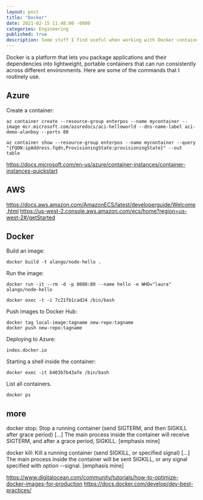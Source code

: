 ```yaml
---
layout: post
title: "Docker"
date: 2021-02-15 11:48:00 -0800
categories: Engineering
published: true
description: Some stuff I find useful when working with Docker containers
---
```


Docker is a platform that lets you package applications and their dependencies into lightweight, portable containers that can run consistently across different environments. Here are some of the commands that I routinely use.

## Azure
Create a container:
```
az container create --resource-group enterpos --name mycontainer --image mcr.microsoft.com/azuredocs/aci-helloworld --dns-name-label aci-demo-alanboy --ports 80
```

```
az container show --resource-group enterpos --name mycontainer --query "{FQDN:ipAddress.fqdn,ProvisioningState:provisioningState}" --out table
```

https://docs.microsoft.com/en-us/azure/container-instances/container-instances-quickstart

## AWS
https://docs.aws.amazon.com/AmazonECS/latest/developerguide/Welcome.html
https://us-west-2.console.aws.amazon.com/ecs/home?region=us-west-2#/getStarted

## Docker

Build an image:
```
docker build -t alango/node-hello .
```

Run the image:
```
docker run -it --rm -d -p 8080:80 --name hello -e WHO="laura" alango/node-hello
```

```
docker exec -t -i 7c21fb1cad24 /bin/bash
```

Push images to Docker Hub:
```
docker tag local-image:tagname new-repo:tagname
docker push new-repo:tagname
```

Deploying to Azure:
```
index.docker.io
```


Starting a shell inside the container:

    docker exec -it b403b7b43afe /bin/bash

List all containers.

    docker ps


## more
docker stop: Stop a running container (send SIGTERM, and then SIGKILL after grace period) [...] The main process inside the container will receive SIGTERM, and after a grace period, SIGKILL. [emphasis mine]

docker kill: Kill a running container (send SIGKILL, or specified signal) [...] The main process inside the container will be sent SIGKILL, or any signal specified with option --signal. [emphasis mine]

https://www.digitalocean.com/community/tutorials/how-to-optimize-docker-images-for-production
https://docs.docker.com/develop/dev-best-practices/